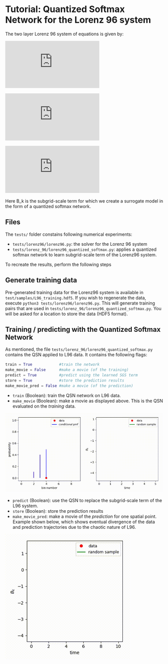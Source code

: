 # Tutorial: Quantized Softmax Network for the Lorenz 96 system

The two layer Lorenz 96 system of equations is given by:

![equation](https://latex.codecogs.com/svg.latex?%5Cdot%7BX%7D_k%20%3D%20X_%7Bk-1%7D%28X_%7Bk&plus;1%7D%20-X_%7Bk-2%7D%29%20-%20X_k%20&plus;%20F%20&plus;%20B_k)

![equation](https://latex.codecogs.com/svg.latex?%5Cdot%7BY%7D_%7Bj%2Ck%7D%20%3D%20%5Cfrac%7B1%7D%7B%5Cepsilon%7D%5Cleft%5BY_%7Bj&plus;1%2Ck%7D%28Y_%7Bj-1%2Ck%7D%20-%20Y_%7Bj&plus;2%2Ck%7D%29%29%20-%20Y_%7Bj%2Ck%7D%20&plus;%20h_yX_k%20%5Cright%5D)

![equation](https://latex.codecogs.com/svg.latex?B_k%20%3A%3D%20%5Cfrac%7Bh_x%7D%7BJ%7D%5Csum_%7Bj%3D1%7D%5E%7BJ%7D%20Y_%7Bj%2Ck%7D)

Here B_k is the subgrid-scale term for which we create a surrogate model in the form of a quantized softmax network.

## Files

The `tests/` folder constains following numerical experiments: 

+ `tests/lorenz96/lorenz96.py`: the solver for the Lorenz 96 system
+ `tests/lorenz_96/lorenz96_quantized_softmax.py`: applies a quantized softmax network to learn subgrid-scale term of the Lorenz96 system.

To recreate the results, perform the following steps

## Generate training data

Pre-generated training data for the Lorenz96 system is available in `test/samples/L96_training.hdf5`. If you wish to regenerate the data, execute `python3 tests/lorenz96/lorenz96.py`. This will generate training pairs that are used in `tests/lorenz_96/lorenz96_quantized_softmax.py`. You will be asked for a location to store the data (HDF5 format).

## Training / predicting with the Quantized Softmax Network

As mentioned, the file `tests/lorenz_96/lorenz96_quantized_softmax.py` contains the QSN applied to L96 data. It contains the following flags:

```python
train = True            #train the network
make_movie = False      #make a movie (of the training)
predict = True          #predict using the learned SGS term
store = True            #store the prediction results
make_movie_pred = False #make a movie (of the prediction)
```

+ `train` (Boolean): train the QSN network on L96 data.
+ `make_movie` (Boolean): make a movie as displayed above. This is the QSN evaluated on the *training* data.

![alt text](https://github.com/wedeling/EasySurrogate/blob/phys_D/tests/movies/qsn.gif)

+ `predict` (Boolean): use the QSN to replace the subgrid-scale term of the L96 system.
+ `store` (Boolean): store the prediction results
+ `make_movie_pred`: make a movie of the *prediction* for one spatial point. Example shown below, which shows eventual divergence of the data and prediction trajectories due to the chaotic nature of L96.

![alt text](https://github.com/wedeling/EasySurrogate/blob/phys_D/tests/movies/qsn_pred.gif)

